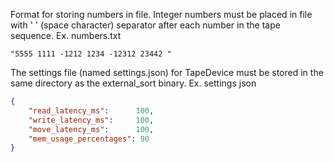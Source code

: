Format for storing numbers in file.
Integer numbers must be placed in file with ' ' (space character) separator after each number in the tape sequence.
Ex.
numbers.txt
```
"5555 1111 -1212 1234 -12312 23442 "
```

The settings file (named settings.json) for TapeDevice must be stored in the same directory as the external_sort binary.
Ex. settings json
```json
{
    "read_latency_ms":      100, 
    "write_latency_ms":     100,    
    "move_latency_ms":      100, 
    "mem_usage_percentages": 90 
}
```
